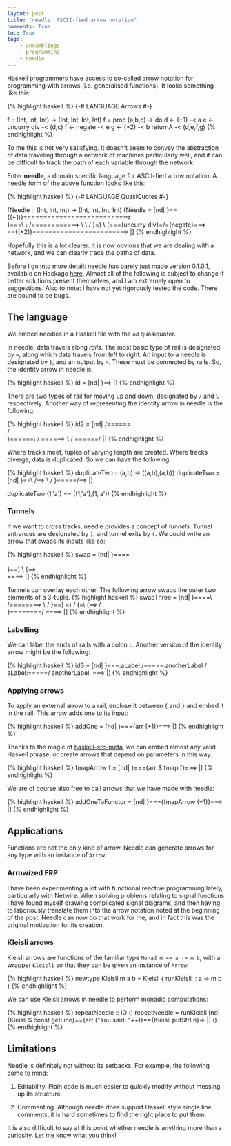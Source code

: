 ```yaml
---
layout: post
title: "needle: ASCII-fied arrow notation"
comments: True
toc: True
tags: 
    - unramblings
    - programming
    - needle
---
```


Haskell programmers have access to so-called arrow notation for programming with arrows (i.e. generalised functions). It looks something like this:

{% highlight haskell %}
{-# LANGUAGE Arrows #-}

f :: (Int, Int, Int) -> (Int, Int, Int, Int)
f = proc (a,b,c) -> do
    d <- (+1) -< a
    e <- uncurry div -< (d,c)
    f <- negate -< e
    g <- (*2) -< b
    returnA -< (d,e,f,g)
{% endhighlight %}

To me this is not very satisfying. It doesn't seem to convey the abstraction of data traveling through a network of machines particularly well, and it can be difficult to track the path of each variable through the network.

<!--break-->

Enter **needle**, a domain specific language for ASCII-fied arrow notation. A needle form of the above function looks like this:

{% highlight haskell %}
{-# LANGUAGE QuasiQuotes #-}

fNeedle :: (Int, Int, Int) -> (Int, Int, Int, Int)
fNeedle = [nd|
    }=={(+1)}=\==========================>
              \
    }===\     \             /============>
        \     \             /
    }=) \ (==={uncurry div}=/={negate}===>
        \
        \=={(*2)}========================>
|]
{% endhighlight %}

Hopefully this is a lot clearer. It is now obvious that we are dealing with a network, and we can clearly trace the paths of data.

Before I go into more detail: needle has barely just made version 0.1.0.1, available on Hackage [here](http://hackage.haskell.org/package/needle). Almost all of the following is subject to change if better solutions present themselves, and I am extremely open to suggestions. Also to note: I have not yet rigorously tested the code. There are bound to be bugs.

## The language

We embed needles in a Haskell file with the ``nd`` quasiquoter.

In needle, data travels along *rails*. The most basic type of rail is designated by ``=``, along which data travels from left to right. An input to a needle is designated by ``}``, and an output by ``>``. These must be connected by rails. So, the identity arrow in needle is:

{% highlight haskell %}
id = [nd|
    }==>
|]
{% endhighlight %}

There are two types of rail for moving up and down, designated by ``/`` and ``\`` respectively. Another way of representing the identity arrow in needle is the following:

{% highlight haskell %}
id2 = [nd|
                  /======\
                  /      \
    }======\      /      \======>
           \      /
           \======/
|]
{% endhighlight %}

Where tracks meet, tuples of varying length are created. Where tracks diverge, data is duplicated. So we can have the following:

{% highlight haskell %}
duplicateTwo :: (a,b) -> ((a,b),(a,b))
duplicateTwo = [nd|
    }==\   /==>
       \   /
    }==\===/==>
|]

duplicateTwo (1,'a') == ((1,'a'),(1,'a'))
{% endhighlight %}

### Tunnels

If we want to cross tracks, needle provides a concept of *tunnels*. Tunnel entrances are designated by ``)``, and tunnel exits by ``(``. We could write an arrow that swaps its inputs like so:

{% highlight haskell %}
swap = [nd|
    }====\
         \
    }==) \ (==>
         \
         \====>
|]
{% endhighlight %}

Tunnels can overlay each other. The following arrow swaps the outer two elements of a 3-tuple.
{% highlight haskell %}
swapThree = [nd|
    }====\   /========>
         \   /
    }==) \=) / (=\ (==>
             /   \
    }========/   \====>
|]
{% endhighlight %}

### Labelling

We can label the ends of rails with a colon ``:``. Another version of the identity arrow might be the following:

{% highlight haskell %}
id3 = [nd|
    }===:aLabel /=====:anotherLabel
                /
    aLabel:=====/ anotherLabel: ===>
|]
{% endhighlight %}

### Applying arrows

To apply an external arrow to a rail, enclose it between ``{`` and ``}`` and embed it in the rail. This arrow adds one to its input:

{% highlight haskell %}
addOne = [nd|
    }==={arr (+1)}===>
|]
{% endhighlight %}

Thanks to the magic of [haskell-src-meta](https://hackage.haskell.org/package/haskell-src-meta), we can embed almost any valid Haskell phrase, or create arrows that depend on parameters in this way.

{% highlight haskell %}
fmapArrow f = [nd|
    }==={arr $ fmap f}===>
|]
{% endhighlight %}

We are of course also free to call arrows that we have made with needle:

{% highlight haskell %}
addOneToFunctor = [nd|
    }==={fmapArrow (+1)}===>
|]
{% endhighlight %}

## Applications

Functions are not the only kind of arrow. Needle can generate arrows for any type with an instance of ``Arrow``.

### Arrowized FRP

I have been experimenting a lot with functional reactive programming lately, particularly with Netwire. When solving problems relating to signal functions I have found myself drawing complicated signal diagrams, and then having to laboriously translate them into the arrow notation noted at the beginning of the post. Needle can now do that work for me, and in fact this was the original motivation for its creation.

### Kleisli arrows

Kleisli arrows are functions of the familiar type ``Monad m => a -> m b``, with a wrapper ``Kleisli`` so that they can be given an instance of ``Arrow``:

{% highlight haskell %}
newtype Kleisli m a b = Kleisli { runKleisli :: a -> m b }
{% endhighlight %}

We can use Kleisli arrows in needle to perform monadic computations:

{% highlight haskell %}
repeatNeedle :: IO ()
repeatNeedle = runKleisli [nd|
    {Kleisli $ const getLine}=={arr ("You said: "++)}=={Kleisli putStrLn}=>
|] ()
{% endhighlight %}

## Limitations 

Needle is definitely not without its setbacks. For example, the following come to mind:

1. Editability. Plain code is much easier to quickly modify without messing up its structure.

1. Commenting. Although needle does support Haskell style single line comments, it is hard sometimes to find the right place to put them.

It is also difficult to say at this point whether needle is anything more than a curiosity. Let me know what you think!
